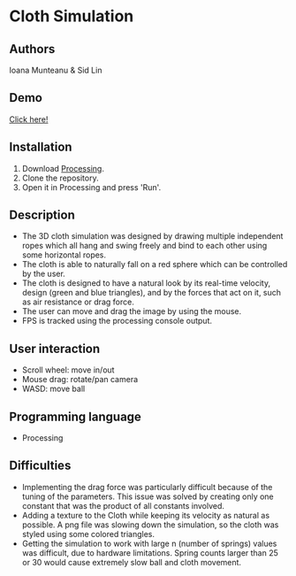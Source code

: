# Cloth Simulation

## Authors
Ioana Munteanu & Sid Lin

## Demo
[Click here!](https://www.youtube.com/watch?v=6N6bRzey-rI)

## Installation
1. Download [Processing](https://processing.org/download/).
2. Clone the repository.
3. Open it in Processing and press 'Run'.

## Description
 - The 3D cloth simulation was designed by drawing multiple independent ropes which all hang and swing freely and bind to each other using some horizontal ropes.
 - The cloth is able to naturally fall on a red sphere which can be controlled by the user. 
 - The cloth is designed to have a natural look by its real-time velocity, design (green and blue triangles), and by the forces that act on it, such as air resistance or drag force. 
 - The user can move and drag the image by using the mouse.
 - FPS is tracked using the processing console output.
 
## User interaction
 - Scroll wheel: move in/out
 - Mouse drag: rotate/pan camera
 - WASD: move ball

## Programming language
- Processing 

## Difficulties
- Implementing the drag force was particularly difficult because of the tuning of the parameters. This issue was solved by creating only one constant that was the product of all constants involved.
- Adding a texture to the Cloth while keeping its velocity as natural as possible. A png file was slowing down the simulation, so the cloth was styled using some colored triangles.
- Getting the simulation to work with large n (number of springs) values was difficult, due to hardware limitations. Spring counts larger than 25 or 30 would cause extremely slow ball and cloth movement.


